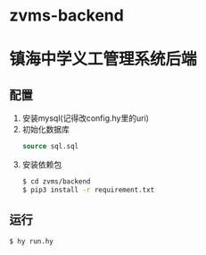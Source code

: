 # zvms-backend
# 镇海中学义工管理系统后端

## 配置
1. 安装mysql(记得改config.hy里的uri)
2. 初始化数据库
    ```sql
    source sql.sql
    ```
3. 安装依赖包
    ```bash
    $ cd zvms/backend
    $ pip3 install -r requirement.txt
    ```

## 运行
```bash
$ hy run.hy
```